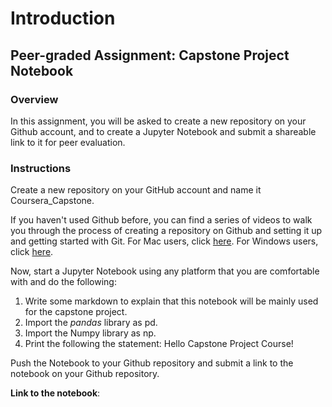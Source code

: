 # Introduction

## Peer-graded Assignment: Capstone Project Notebook

### Overview
In this assignment, you will be asked to create a new repository on your Github account, and to create a Jupyter Notebook and submit a shareable link to it for peer evaluation.

### Instructions
Create a new repository on your GitHub account and name it Coursera_Capstone. 

If you haven't used Github before, you can find a series of videos to walk you through the process of creating a repository on Github and setting it up and getting started with Git. For Mac users, click [here](https://www.youtube.com/playlist?list=PL7slAxcLWlcAqykFVFaBj_B2HEoJ4E1TH). For Windows users, click [here](https://www.youtube.com/playlist?list=PL7slAxcLWlcCetian9RRoVZ_N3Ct5L_h3).

Now, start a Jupyter Notebook using any platform that you are comfortable with and do the following:

1. Write some markdown to explain that this notebook will be mainly used for the capstone project.
2. Import the _pandas_ library as pd.
3. Import the Numpy library as np.
4. Print the following the statement: Hello Capstone Project Course!

Push the Notebook to your Github repository and submit a link to the notebook on your Github repository.

**Link to the notebook**: